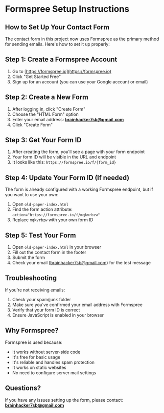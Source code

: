 # Formspree Setup Instructions

## How to Set Up Your Contact Form

The contact form in this project now uses Formspree as the primary method for sending emails. Here's how to set it up properly:

## Step 1: Create a Formspree Account

1. Go to [https://formspree.io](https://formspree.io)
2. Click "Get Started Free" 
3. Sign up for an account (you can use your Google account or email)

## Step 2: Create a New Form

1. After logging in, click "Create Form"
2. Choose the "HTML Form" option
3. Enter your email address: **brainhacker7sb@gmail.com**
4. Click "Create Form"

## Step 3: Get Your Form ID

1. After creating the form, you'll see a page with your form endpoint
2. Your form ID will be visible in the URL and endpoint
3. It looks like this: `https://formspree.io/f/{form_id}`

## Step 4: Update Your Form ID (If needed)

The form is already configured with a working Formspree endpoint, but if you want to use your own:

1. Open `old-paper-index.html`
2. Find the form action attribute: `action="https://formspree.io/f/mqkvrbzw"`
3. Replace `mqkvrbzw` with your own form ID

## Step 5: Test Your Form

1. Open `old-paper-index.html` in your browser
2. Fill out the contact form in the footer
3. Submit the form
4. Check your email (brainhacker7sb@gmail.com) for the test message

## Troubleshooting

If you're not receiving emails:

1. Check your spam/junk folder
2. Make sure you've confirmed your email address with Formspree
3. Verify that your form ID is correct
4. Ensure JavaScript is enabled in your browser

## Why Formspree?

Formspree is used because:
- It works without server-side code
- It's free for basic usage
- It's reliable and handles spam protection
- It works on static websites
- No need to configure server mail settings

## Questions?

If you have any issues setting up the form, please contact:
**brainhacker7sb@gmail.com**
